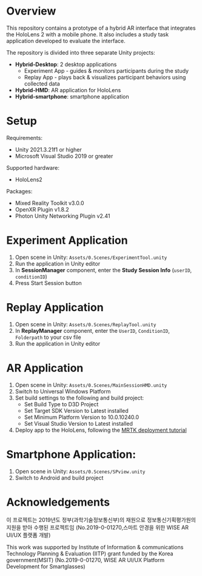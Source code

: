 ﻿# Overview
This repository contains a prototype of a hybrid AR interface that integrates the HoloLens 2 with a mobile phone. It also includes a study task application developed to evaluate the interface.

The repository is divided into three separate Unity projects:
* **Hybrid-Desktop**: 2 desktop applications
  * Experiment App - guides & monitors participants during the study
  * Replay App - plays back & visualizes participant behaviors using collected data
* **Hybrid-HMD**: AR application for HoloLens
* **Hybrid-smartphone**: smartphone application

# Setup
Requirements:
* Unity 2021.3.21f1 or higher
* Microsoft Visual Studio 2019 or greater

Supported hardware:
* HoloLens2 

Packages:
* Mixed Reality Toolkit v3.0.0
* OpenXR Plugin v1.8.2
* Photon Unity Networking Plugin v2.41

# Experiment Application
1. Open scene in Unity: ```Assets/0.Scenes/ExperimentTool.unity```
2. Run the application in Unity editor
3. In **SessionManager** component, enter the **Study Session Info** (```userID```, ```conditionID```)
4. Press Start Session button

# Replay Application
1. Open scene in Unity: ```Assets/0.Scenes/ReplayTool.unity```
3. In **ReplayManager** component, enter the ```UserID```, ```ConditionID```, ```Folderpath``` to your csv file
4. Run the application in Unity editor

# AR Application
1. Open scene in Unity: ```Assets/0.Scenes/MainSessionHMD.unity```
2. Switch to Universal Windows Platform
3. Set build settings to the following and build project:
    * Set Build Type to D3D Project
    * Set Target SDK Version to Latest installed
    * Set Minimum Platform Version to 10.0.10240.0
    * Set Visual Studio Version to Latest installed
4. Deploy app to the HoloLens, following the [MRTK deployment tutorial](https://learn.microsoft.com/en-us/windows/mixed-reality/develop/advanced-concepts/using-visual-studio?tabs=hl2)
 
# Smartphone Application:
1. Open scene in Unity: ```Assets/0.Scenes/SPview.unity```
2. Switch to Android and build project

# Acknowledgements
이 프로젝트는 2019년도 정부(과학기술정보통신부)의 재원으로 정보통신기획평가원의 지원을 받아 수행된 프로젝트임 (No.2019-0-01270,스마트 안경을 위한 WISE AR UI/UX 플랫폼 개발)

This work was supported by Institute of Information & communications Technology Planning & Evaluation (IITP) grant funded by the Korea government(MSIT) (No.2019-0-01270, WISE AR UI/UX Platform Development for Smartglasses)
